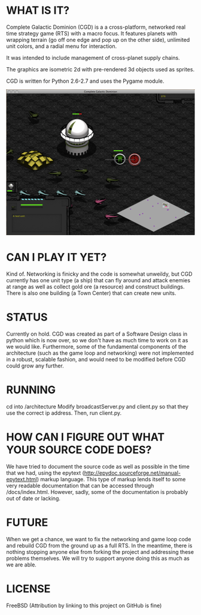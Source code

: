 WHAT IS IT?
===========

Complete Galactic Dominion (CGD) is a a cross-platform, networked real time strategy game (RTS) with a macro focus. 
It features planets with wrapping terrain (go off one edge and pop up on the other side), unlimited unit colors,
and a radial menu for interaction.

It was intended to include management of cross-planet supply chains.

The graphics are isometric 2d with pre-rendered 3d objects used as sprites.

CGD is written for Python 2.6-2.7 and uses the Pygame module.

![](https://github.com/jceipek/Complete-Galactic-Dominion/blob/master/ActionScreenshot.png?raw=true "CGD in Action")


CAN I PLAY IT YET?
=================
Kind of. Networking is finicky and the code is somewhat unweildy, but CGD currently has one unit type (a ship) that can fly around and 
attack enemies at range as well as collect gold ore (a resource) and construct buildings. There is also one building (a Town Center)
that can create new units. 


STATUS
======
Currently on hold. CGD was created as part of a Software Design class in python which is now over, so we don't have as much time to
work on it as we would like. Furthermore, some of the fundamental components of the architecture (such as the game loop and 
networking) were not implemented in a robust, scalable fashion, and would need to be modified before CGD could grow any further. 

RUNNING
=======
cd into /architecture
Modify broadcastServer.py and client.py so that they use the correct ip address.
Then, run client.py.

HOW CAN I FIGURE OUT WHAT YOUR SOURCE CODE DOES?
=================================================
We have tried to document the source code as well as possible in the time that we had, using the epytext 
(http://epydoc.sourceforge.net/manual-epytext.html) markup language. This type of markup lends itself to some very readable 
documentation that can be accessed through /docs/index.html. However, sadly, some of the documentation is probably out of date or lacking.


FUTURE
======
When we get a chance, we want to fix the networking and game loop code and rebuild CGD from the ground up as a full RTS.
In the meantime, there is nothing stopping anyone else from forking the project and addressing these problems themselves.
We will try to support anyone doing this as much as we are able.


LICENSE
=======
FreeBSD (Attribution by linking to this project on GitHub is fine)
